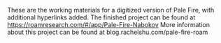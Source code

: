 These are the working materials for a digitized version of Pale Fire, with additional hyperlinks added. The finished project can be found at https://roamresearch.com/#/app/Pale-Fire-Nabokov
More information about this project can be found at blog.rachelshu.com/pale-fire-roam

